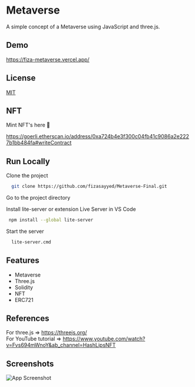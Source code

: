 
# Metaverse 

A simple concept of a Metaverse using JavaScript and three.js.



## Demo

https://fiza-metaverse.vercel.app/

## License

[MIT](https://choosealicense.com/licenses/mit/)

## NFT
Mint NFT's here 🚀

https://goerli.etherscan.io/address/0xa724b4e3f300c04fb41c9086a2e2227b1bb484fa#writeContract

## Run Locally

Clone the project

```bash
  git clone https://github.com/fizasayyed/Metaverse-Final.git
```

Go to the project directory

Install lite-server or extension Live Server in VS Code

```bash
 npm install --global lite-server
```

Start the server

```bash
  lite-server.cmd
```


## Features

- Metaverse
- Three.js
- Solidity
- NFT 
- ERC721

## References

For three.js => https://threejs.org/ <br>
For YouTube tutorial => https://www.youtube.com/watch?v=Fvs694mWnoY&ab_channel=HashLipsNFT

## Screenshots

![App Screenshot](https://i2.paste.pics/ab4a1e25378dd096ca9b2668cca6fbba.png "App Screenshot")



